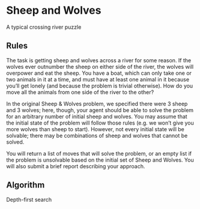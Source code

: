 # Sheep and Wolves
A typical crossing river puzzle

## Rules
The task is getting sheep and wolves across a river for some reason. If the wolves ever outnumber the sheep on either side of the river, the wolves will overpower and eat the sheep. You have a boat, which can only take one or two animals in it at a time, and must have at least one animal in it because you’ll get lonely (and because the problem is trivial otherwise). How do you move all the animals from one side of the river to the other?

In the original Sheep & Wolves problem, we specified there were 3 sheep and 3 wolves; here, though, your agent should be able to solve the problem for an arbitrary number of initial sheep and wolves. You may assume that the initial state of the problem will follow those rules (e.g. we won’t give you more wolves than sheep to start). However, not every initial state will be solvable; there may be combinations of sheep and wolves that cannot be solved.

You will return a list of moves that will solve the problem, or an empty list if the problem is unsolvable based on the initial set of Sheep and Wolves. You will also submit a brief report describing your approach.

## Algorithm
Depth-first search
